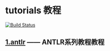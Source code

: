 # tutorials 教程

[![Build Status](https://travis-ci.org/vbay/tutorials.svg?branch=master)](https://travis-ci.org/vbay/tutorials)

## [1.antlr](./antlr) —— ANTLR系列教程教程


